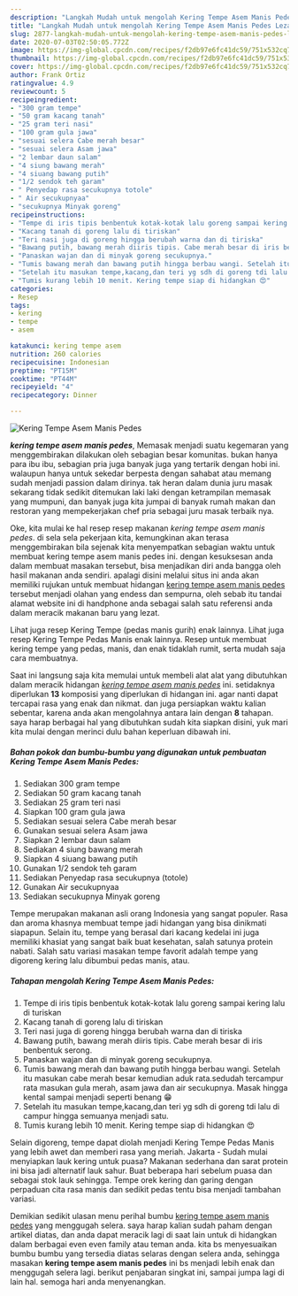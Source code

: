 ```yaml
---
description: "Langkah Mudah untuk mengolah Kering Tempe Asem Manis Pedes Lezat"
title: "Langkah Mudah untuk mengolah Kering Tempe Asem Manis Pedes Lezat"
slug: 2877-langkah-mudah-untuk-mengolah-kering-tempe-asem-manis-pedes-lezat
date: 2020-07-03T02:50:05.772Z
image: https://img-global.cpcdn.com/recipes/f2db97e6fc41dc59/751x532cq70/kering-tempe-asem-manis-pedes-foto-resep-utama.jpg
thumbnail: https://img-global.cpcdn.com/recipes/f2db97e6fc41dc59/751x532cq70/kering-tempe-asem-manis-pedes-foto-resep-utama.jpg
cover: https://img-global.cpcdn.com/recipes/f2db97e6fc41dc59/751x532cq70/kering-tempe-asem-manis-pedes-foto-resep-utama.jpg
author: Frank Ortiz
ratingvalue: 4.9
reviewcount: 5
recipeingredient:
- "300 gram tempe"
- "50 gram kacang tanah"
- "25 gram teri nasi"
- "100 gram gula jawa"
- "sesuai selera Cabe merah besar"
- "sesuai selera Asam jawa"
- "2 lembar daun salam"
- "4 siung bawang merah"
- "4 siuang bawang putih"
- "1/2 sendok teh garam"
- " Penyedap rasa secukupnya totole"
- " Air secukupnyaa"
- "secukupnya Minyak goreng"
recipeinstructions:
- "Tempe di iris tipis benbentuk kotak-kotak lalu goreng sampai kering lalu di turiskan"
- "Kacang tanah di goreng lalu di tiriskan"
- "Teri nasi juga di goreng hingga berubah warna dan di tiriska"
- "Bawang putih, bawang merah diiris tipis. Cabe merah besar di iris benbentuk serong."
- "Panaskan wajan dan di minyak goreng secukupnya."
- "Tumis bawang merah dan bawang putih hingga berbau wangi. Setelah itu masukan cabe merah besar kemudian aduk rata.sedudah tercampur rata masukan gula merah, asam jawa dan air secukupnya. Masak hingga kental sampai menjadi seperti benang 😁"
- "Setelah itu masukan tempe,kacang,dan teri yg sdh di goreng tdi lalu di campur hingga semuanya menjadi satu."
- "Tumis kurang lebih 10 menit. Kering tempe siap di hidangkan 😍"
categories:
- Resep
tags:
- kering
- tempe
- asem

katakunci: kering tempe asem 
nutrition: 260 calories
recipecuisine: Indonesian
preptime: "PT15M"
cooktime: "PT44M"
recipeyield: "4"
recipecategory: Dinner

---
```



![Kering Tempe Asem Manis Pedes](https://img-global.cpcdn.com/recipes/f2db97e6fc41dc59/751x532cq70/kering-tempe-asem-manis-pedes-foto-resep-utama.jpg)

<b><i>kering tempe asem manis pedes</i></b>, Memasak menjadi suatu kegemaran yang menggembirakan dilakukan oleh sebagian besar komunitas. bukan hanya para ibu ibu, sebagian pria juga banyak juga yang tertarik dengan hobi ini. walaupun hanya untuk sekedar berpesta dengan sahabat atau memang sudah menjadi passion dalam dirinya. tak heran dalam dunia juru masak sekarang tidak sedikit ditemukan laki laki dengan ketrampilan memasak yang mumpuni, dan banyak juga kita jumpai di banyak rumah makan dan restoran yang mempekerjakan chef pria sebagai juru masak terbaik nya.

Oke, kita mulai ke hal resep resep makanan <i>kering tempe asem manis pedes</i>. di sela sela pekerjaan kita, kemungkinan akan terasa menggembirakan bila sejenak kita menyempatkan sebagian waktu untuk membuat kering tempe asem manis pedes ini. dengan kesuksesan anda dalam membuat masakan tersebut, bisa menjadikan diri anda bangga oleh hasil makanan anda sendiri. apalagi disini melalui situs ini anda akan memiliki rujukan untuk membuat hidangan <u>kering tempe asem manis pedes</u> tersebut menjadi olahan yang endess dan sempurna, oleh sebab itu tandai alamat website ini di handphone anda sebagai salah satu referensi anda dalam meracik makanan baru yang lezat.

Lihat juga resep Kering Tempe (pedas manis gurih) enak lainnya. Lihat juga resep Kering Tempe Pedas Manis enak lainnya. Resep untuk membuat kering tempe yang pedas, manis, dan enak tidaklah rumit, serta mudah saja cara membuatnya.


Saat ini langsung saja kita memulai untuk membeli alat alat yang dibutuhkan dalam meracik hidangan <u><i>kering tempe asem manis pedes</i></u> ini. setidaknya diperlukan <b>13</b> komposisi yang diperlukan di hidangan ini. agar nanti dapat tercapai rasa yang enak dan nikmat. dan juga persiapkan waktu kalian sebentar, karena anda akan mengolahnya antara lain dengan <b>8</b> tahapan. saya harap berbagai hal yang dibutuhkan sudah kita siapkan disini, yuk mari kita mulai dengan merinci dulu bahan keperluan dibawah ini.

<!--inarticleads1-->

##### Bahan pokok dan bumbu-bumbu yang digunakan untuk pembuatan Kering Tempe Asem Manis Pedes:

1. Sediakan 300 gram tempe
1. Sediakan 50 gram kacang tanah
1. Sediakan 25 gram teri nasi
1. Siapkan 100 gram gula jawa
1. Sediakan sesuai selera Cabe merah besar
1. Gunakan sesuai selera Asam jawa
1. Siapkan 2 lembar daun salam
1. Sediakan 4 siung bawang merah
1. Siapkan 4 siuang bawang putih
1. Gunakan 1/2 sendok teh garam
1. Sediakan  Penyedap rasa secukupnya (totole)
1. Gunakan  Air secukupnyaa
1. Sediakan secukupnya Minyak goreng


Tempe merupakan makanan asli orang Indonesia yang sangat populer. Rasa dan aroma khasnya membuat tempe jadi hidangan yang bisa dinikmati siapapun. Selain itu, tempe yang berasal dari kacang kedelai ini juga memiliki khasiat yang sangat baik buat kesehatan, salah satunya protein nabati. Salah satu variasi masakan tempe favorit adalah tempe yang digoreng kering lalu dibumbui pedas manis, atau. 

<!--inarticleads2-->

##### Tahapan mengolah Kering Tempe Asem Manis Pedes:

1. Tempe di iris tipis benbentuk kotak-kotak lalu goreng sampai kering lalu di turiskan
1. Kacang tanah di goreng lalu di tiriskan
1. Teri nasi juga di goreng hingga berubah warna dan di tiriska
1. Bawang putih, bawang merah diiris tipis. Cabe merah besar di iris benbentuk serong.
1. Panaskan wajan dan di minyak goreng secukupnya.
1. Tumis bawang merah dan bawang putih hingga berbau wangi. Setelah itu masukan cabe merah besar kemudian aduk rata.sedudah tercampur rata masukan gula merah, asam jawa dan air secukupnya. Masak hingga kental sampai menjadi seperti benang 😁
1. Setelah itu masukan tempe,kacang,dan teri yg sdh di goreng tdi lalu di campur hingga semuanya menjadi satu.
1. Tumis kurang lebih 10 menit. Kering tempe siap di hidangkan 😍


Selain digoreng, tempe dapat diolah menjadi Kering Tempe Pedas Manis yang lebih awet dan memberi rasa yang meriah. Jakarta - Sudah mulai menyiapkan lauk kering untuk puasa? Makanan sederhana dan sarat protein ini bisa jadi alternatif lauk sahur. Buat beberapa hari sebelum puasa dan sebagai stok lauk sehingga. Tempe orek kering dan garing dengan perpaduan cita rasa manis dan sedikit pedas tentu bisa menjadi tambahan variasi. 

Demikian sedikit ulasan menu perihal bumbu <u>kering tempe asem manis pedes</u> yang menggugah selera. saya harap kalian sudah paham dengan artikel diatas, dan anda dapat meracik lagi di saat lain untuk di hidangkan dalam berbagai even even family atau teman anda. kita bs menyesuaikan bumbu bumbu yang tersedia diatas selaras dengan selera anda, sehingga masakan <b>kering tempe asem manis pedes</b> ini bs menjadi lebih enak dan menggugah selera lagi. berikut penjabaran singkat ini, sampai jumpa lagi di lain hal. semoga hari anda menyenangkan.
